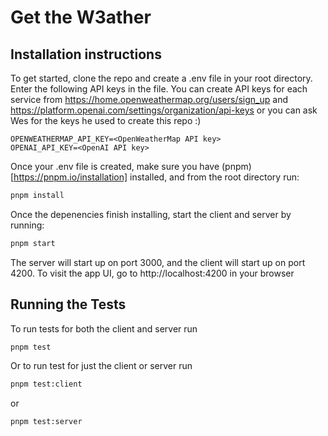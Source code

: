 # Get the W3ather

## Installation instructions

To get started, clone the repo and create a .env file in your root directory. Enter the following API keys in the file. You can create API keys for each service from https://home.openweathermap.org/users/sign_up and https://platform.openai.com/settings/organization/api-keys or you can ask Wes for the keys he used to create this repo :)

```env
OPENWEATHERMAP_API_KEY=<OpenWeatherMap API key>
OPENAI_API_KEY=<OpenAI API key>
```

Once your .env file is created, make sure you have (pnpm)[https://pnpm.io/installation] installed, and from the root directory run:

```sh
pnpm install
```

Once the depenencies finish installing, start the client and server by running:

```sh
pnpm start
```

The server will start up on port 3000, and the client will start up on port 4200. To visit the app UI, go to http://localhost:4200 in your browser

## Running the Tests

To run tests for both the client and server run

```sh
pnpm test
```

Or to run test for just the client or server run

```sh
pnpm test:client
```

or

```sh
pnpm test:server
```
